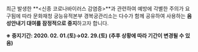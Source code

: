 최근 발생한 **<신종 코로나바이러스 감염증>**과 관련하여 예방에 각별한 주의가 요구됨에 따라 문화재청 궁능유적본부 경복궁관리소는 다수가 함께 공유하여 사용하는 **음성안내기 대여를 잠정적으로 중지**하고자 합니다.

**※ 중지기간: 2020. 02. 01.(토)→02. 29.(토)**
**(추후 상황에 따라 기간이 변경될 수 있음)**